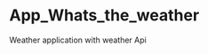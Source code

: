 # App_Whats_the_weather
Weather application with weather  Api   






















































  
















